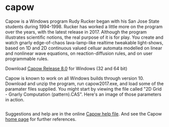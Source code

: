 # capow

Capow is a Windows program Rudy Rucker began with his San Jose State students during 1994-1998. Rucker has worked a little more on the program over the years, with the latest release in 2017. Although the program illustrates scientific notions, the real purpose of it is for play. You create and watch gnarly edge-of-chaos lava-lamp-like realtime tweakable light-shows, based on 1D and 2D continuous valued celluar automata modelled on linear and nonlinear wave equations, on reaction-diffusion rules, and on user programmable rules.

Download  <a href="https://github.com/rudyrucker/capow/releases/download/v8.0/Capow-8.0.zip">Capow Release 8.0</a> for Windows (32 and 64 bit)  

Capow is known to work on all Windows builds through version 10.  Download and unzip the program, run capow2017.exe, and load some of the paramater files supplied.  You might start by viewing the file called "2D Grid - Gnarly Computation (pattern).CAS".  Here's an image of those parameters in action.

<img alt="" src="http://www.rudyrucker.com/blog/images7/capow2017_1200.jpg" />

Suggestions and help are in the online <a href="http://www.rudyrucker.com/capow/capowhelp.htm">Capow help file</a>.
And see the Capow <a href="rudyrucker.com/capow">home page</a> for further references.


